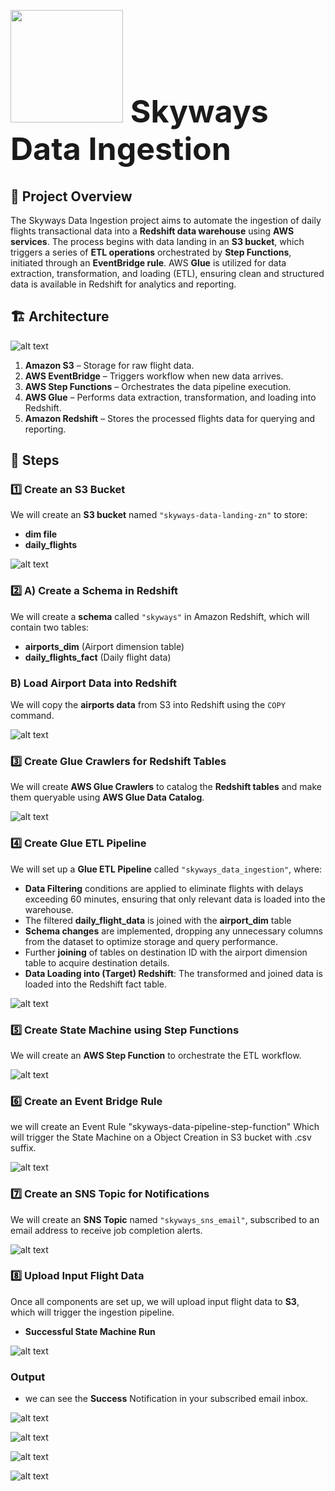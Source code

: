 <h1 style="font-size: 50px;"> <img src="https://github.com/user-attachments/assets/c52a5e8a-72f2-488b-9ead-7e36223e6d61" width="180">        Skyways Data Ingestion</h1>

## 📌 Project Overview  
The Skyways Data Ingestion project aims to automate the ingestion of daily flights transactional data into a **Redshift data warehouse** using **AWS services**. The process begins with data landing in an **S3 bucket**, which triggers a series of **ETL operations** orchestrated by **Step Functions**, initiated through an **EventBridge rule**. AWS **Glue** is utilized for data extraction, transformation, and loading (ETL), ensuring clean and structured data is available in Redshift for analytics and reporting.

## 🏗️ Architecture  
![alt text](images/skyways.drawio.png)
1. **Amazon S3** – Storage for raw flight data.  
2. **AWS EventBridge** – Triggers workflow when new data arrives.  
3. **AWS Step Functions** – Orchestrates the data pipeline execution.  
4. **AWS Glue** – Performs data extraction, transformation, and loading into Redshift.  
5. **Amazon Redshift** – Stores the processed flights data for querying and reporting.

## 🚀 Steps  

### 1️⃣ Create an S3 Bucket  
We will create an **S3 bucket** named `"skyways-data-landing-zn"` to store:  
- **dim file**  
- **daily_flights**

![alt text](images/Capture.PNG)


### 2️⃣ A) Create a Schema in Redshift  
We will create a **schema** called `"skyways"` in Amazon Redshift, which will contain two tables:  
- **airports_dim** (Airport dimension table)  
- **daily_flights_fact** (Daily flight data)  



### B) Load Airport Data into Redshift  
We will copy the **airports data** from S3 into Redshift using the `COPY` command.  

![alt text](images/Capture_redshift.PNG)

### 3️⃣ Create Glue Crawlers for Redshift Tables  
We will create **AWS Glue Crawlers** to catalog the **Redshift tables** and make them queryable using **AWS Glue Data Catalog**.

![alt text](images/Capture_dim_crawler.PNG)

### 4️⃣ Create Glue ETL Pipeline  
We will set up a **Glue ETL Pipeline** called `"skyways_data_ingestion"`, where:  
- **Data Filtering** conditions are applied to eliminate flights with delays exceeding 60 minutes, ensuring that only relevant data is loaded into the warehouse.
- The filtered **daily_flight_data** is joined with the **airport_dim** table  
- **Schema changes** are implemented, dropping any unnecessary columns from the dataset to optimize storage and query performance. 
- Further **joining** of tables on destination ID with the airport dimension table to acquire destination details.
- **Data Loading into (Target) Redshift**: The transformed and joined data is loaded into the Redshift fact table.

![alt text](images/Capture_glue.PNG)


### 5️⃣ Create State Machine using Step Functions  
We will create an **AWS Step Function** to orchestrate the ETL workflow.

![alt text](images/Capture_stepfunc.PNG)

### 6️⃣ Create an Event Bridge Rule
we will create an Event Rule "skyways-data-pipeline-step-function" Which will trigger the State Machine on a Object Creation in S3 bucket with .csv suffix.

![alt text](images/Capture_event_bridge.PNG)

### 7️⃣ Create an SNS Topic for Notifications  
We will create an **SNS Topic** named `"skyways_sns_email"`, subscribed to an email address to receive job completion alerts.

![alt text](images/Capture_SNS_email_sub.PNG)

### 8️⃣ Upload Input Flight Data  
Once all components are set up, we will upload input flight data to **S3**, which will trigger the ingestion pipeline.
- **Successful State Machine Run**

![alt text](images/Capture_step_success.PNG)


### Output

- we can see the **Success** Notification in your subscribed email inbox.


![alt text](images/Capture_email_succ_notification.PNG)

![alt text](images/Capture_output_redshift_fact_table.PNG)

![alt text](images/Capture_avg_dep_delay.PNG)

![alt text](images/Capture_chart.PNG)